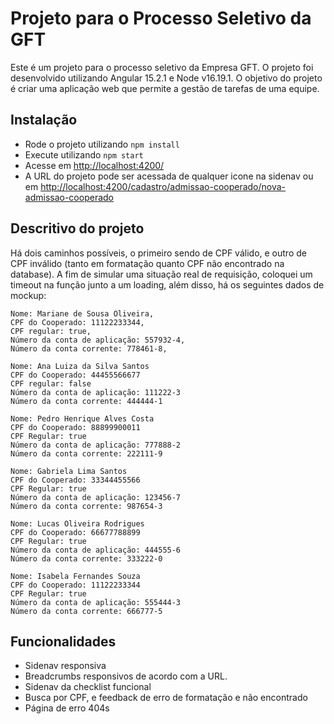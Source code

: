 # Projeto para o Processo Seletivo da GFT

Este é um projeto para o processo seletivo da Empresa GFT. O projeto foi desenvolvido utilizando Angular 15.2.1 e Node v16.19.1. O objetivo do projeto é criar uma aplicação web que permite a gestão de tarefas de uma equipe.

## Instalação

- Rode o projeto utilizando `npm install`
- Execute utilizando `npm start`
- Acesse em [http://localhost:4200/](http://localhost:4200/)
- A URL do projeto pode ser acessada de qualquer icone na sidenav ou em [http://localhost:4200/cadastro/admissao-cooperado/nova-admissao-cooperado](http://localhost:4200/cadastro/admissao-cooperado/nova-admissao-cooperado)

## Descritivo do projeto

Há dois caminhos possíveis, o primeiro sendo de CPF válido, e outro de CPF inválido (tanto em formatação quanto CPF não encontrado na database). A fim de simular uma situação real de requisição, coloquei um timeout na função junto a um loading, além disso, há os seguintes dados de mockup:

```
Nome: Mariane de Sousa Oliveira,
CPF do Cooperado: 11122233344,
CPF regular: true,
Número da conta de aplicação: 557932-4,
Número da conta corrente: 778461-8,

Nome: Ana Luiza da Silva Santos
CPF do Cooperado: 44455566677
CPF regular: false
Número da conta de aplicação: 111222-3
Número da conta corrente: 444444-1

Nome: Pedro Henrique Alves Costa
CPF do Cooperado: 88899900011
CPF Regular: true
Número da conta de aplicação: 777888-2
Número da conta corrente: 222111-9

Nome: Gabriela Lima Santos
CPF do Cooperado: 33344455566
CPF Regular: true
Número da conta de aplicação: 123456-7
Número da conta corrente: 987654-3

Nome: Lucas Oliveira Rodrigues
CPF do Cooperado: 66677788899
CPF Regular: true
Número da conta de aplicação: 444555-6
Número da conta corrente: 333222-0

Nome: Isabela Fernandes Souza
CPF do Cooperado: 11122233344
CPF Regular: true
Número da conta de aplicação: 555444-3
Número da conta corrente: 666777-5
```

## Funcionalidades

- Sidenav responsiva
- Breadcrumbs responsivos de acordo com a URL.
- Sidenav da checklist funcional
- Busca por CPF, e feedback de erro de formatação e não encontrado
- Página de erro 404s
